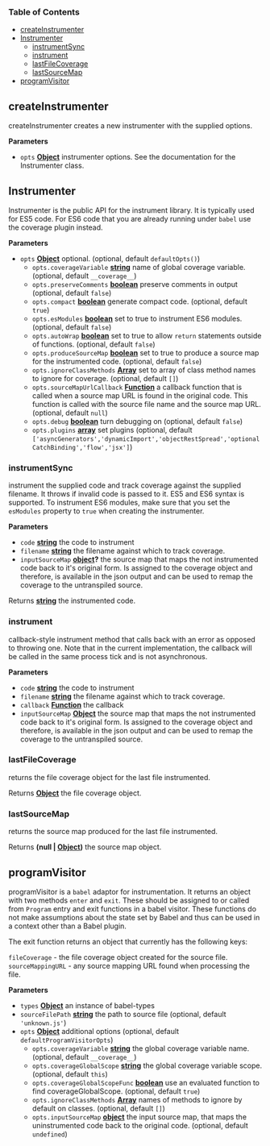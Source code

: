<!-- Generated by documentation.js. Update this documentation by updating the source code. -->

### Table of Contents

-   [createInstrumenter][1]
-   [Instrumenter][2]
    -   [instrumentSync][3]
    -   [instrument][4]
    -   [lastFileCoverage][5]
    -   [lastSourceMap][6]
-   [programVisitor][7]

## createInstrumenter

createInstrumenter creates a new instrumenter with the
supplied options.

**Parameters**

-   `opts` **[Object][8]** instrumenter options. See the documentation
    for the Instrumenter class.

## Instrumenter

Instrumenter is the public API for the instrument library.
It is typically used for ES5 code. For ES6 code that you
are already running under `babel` use the coverage plugin
instead.

**Parameters**

-   `opts` **[Object][8]** optional. (optional, default `defaultOpts()`)
    -   `opts.coverageVariable` **[string][9]** name of global coverage variable. (optional, default `__coverage__`)
    -   `opts.preserveComments` **[boolean][10]** preserve comments in output (optional, default `false`)
    -   `opts.compact` **[boolean][10]** generate compact code. (optional, default `true`)
    -   `opts.esModules` **[boolean][10]** set to true to instrument ES6 modules. (optional, default `false`)
    -   `opts.autoWrap` **[boolean][10]** set to true to allow `return` statements outside of functions. (optional, default `false`)
    -   `opts.produceSourceMap` **[boolean][10]** set to true to produce a source map for the instrumented code. (optional, default `false`)
    -   `opts.ignoreClassMethods` **[Array][11]** set to array of class method names to ignore for coverage. (optional, default `[]`)
    -   `opts.sourceMapUrlCallback` **[Function][12]** a callback function that is called when a source map URL
            is found in the original code. This function is called with the source file name and the source map URL. (optional, default `null`)
    -   `opts.debug` **[boolean][10]** turn debugging on (optional, default `false`)
    -   `opts.plugins` **[array][11]** set plugins (optional, default `['asyncGenerators','dynamicImport','objectRestSpread','optionalCatchBinding','flow','jsx']`)

### instrumentSync

instrument the supplied code and track coverage against the supplied
filename. It throws if invalid code is passed to it. ES5 and ES6 syntax
is supported. To instrument ES6 modules, make sure that you set the
`esModules` property to `true` when creating the instrumenter.

**Parameters**

-   `code` **[string][9]** the code to instrument
-   `filename` **[string][9]** the filename against which to track coverage.
-   `inputSourceMap` **[object][8]?** the source map that maps the not instrumented code back to it's original form.
    Is assigned to the coverage object and therefore, is available in the json output and can be used to remap the
    coverage to the untranspiled source.

Returns **[string][9]** the instrumented code.

### instrument

callback-style instrument method that calls back with an error
as opposed to throwing one. Note that in the current implementation,
the callback will be called in the same process tick and is not asynchronous.

**Parameters**

-   `code` **[string][9]** the code to instrument
-   `filename` **[string][9]** the filename against which to track coverage.
-   `callback` **[Function][12]** the callback
-   `inputSourceMap` **[Object][8]** the source map that maps the not instrumented code back to it's original form.
    Is assigned to the coverage object and therefore, is available in the json output and can be used to remap the
    coverage to the untranspiled source.

### lastFileCoverage

returns the file coverage object for the last file instrumented.

Returns **[Object][8]** the file coverage object.

### lastSourceMap

returns the source map produced for the last file instrumented.

Returns **(null | [Object][8])** the source map object.

## programVisitor

programVisitor is a `babel` adaptor for instrumentation.
It returns an object with two methods `enter` and `exit`.
These should be assigned to or called from `Program` entry and exit functions
in a babel visitor.
These functions do not make assumptions about the state set by Babel and thus
can be used in a context other than a Babel plugin.

The exit function returns an object that currently has the following keys:

`fileCoverage` - the file coverage object created for the source file.
`sourceMappingURL` - any source mapping URL found when processing the file.

**Parameters**

-   `types` **[Object][8]** an instance of babel-types
-   `sourceFilePath` **[string][9]** the path to source file (optional, default `'unknown.js'`)
-   `opts` **[Object][8]** additional options (optional, default `defaultProgramVisitorOpts`)
    -   `opts.coverageVariable` **[string][9]** the global coverage variable name. (optional, default `__coverage__`)
    -   `opts.coverageGlobalScope` **[string][9]** the global coverage variable scope. (optional, default `this`)
    -   `opts.coverageGlobalScopeFunc` **[boolean][10]** use an evaluated function to find coverageGlobalScope. (optional, default `true`)
    -   `opts.ignoreClassMethods` **[Array][11]** names of methods to ignore by default on classes. (optional, default `[]`)
    -   `opts.inputSourceMap` **[object][8]** the input source map, that maps the uninstrumented code back to the
        original code. (optional, default `undefined`)

[1]: #createinstrumenter

[2]: #instrumenter

[3]: #instrumentsync

[4]: #instrument

[5]: #lastfilecoverage

[6]: #lastsourcemap

[7]: #programvisitor

[8]: https://developer.mozilla.org/docs/Web/JavaScript/Reference/Global_Objects/Object

[9]: https://developer.mozilla.org/docs/Web/JavaScript/Reference/Global_Objects/String

[10]: https://developer.mozilla.org/docs/Web/JavaScript/Reference/Global_Objects/Boolean

[11]: https://developer.mozilla.org/docs/Web/JavaScript/Reference/Global_Objects/Array

[12]: https://developer.mozilla.org/docs/Web/JavaScript/Reference/Statements/function
